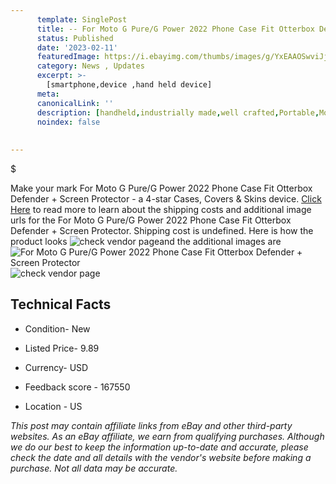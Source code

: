 ```yaml
---
      template: SinglePost
      title: -- For Moto G Pure/G Power 2022 Phone Case Fit Otterbox Defender + Screen Protector
      status: Published
      date: '2023-02-11'
      featuredImage: https://i.ebayimg.com/thumbs/images/g/YxEAAOSwviJjktBB/s-l225.jpg
      category: News , Updates
      excerpt: >-
        [smartphone,device ,hand held device]
      meta:
      canonicalLink: ''
      description: [handheld,industrially made,well crafted,Portable,Mobile,Compact,Convenient,Lightweight,Maneuverable,Man-portable,Miniature,Carriable,Hand-held,Light,Holdable,Transportable,Mobile device,Pocket-sized,On-the-go,Wireless,Cordless,Compact size,Convenient size, smartphone,device ,hand held device]
      noindex: false
      
        
---
```

$

Make your mark For Moto G Pure/G Power 2022 Phone Case Fit Otterbox Defender + Screen Protector - a 4-star Cases, Covers & Skins device. [Click Here](https://www.ebay.com/itm/385305903436?hash=item59b605814c%3Ag%3AYxEAAOSwviJjktBB&mkevt=1&mkcid=1&mkrid=711-53200-19255-0&campid=%253CePNCampaignId%253E&customid=%253CreferenceId%253E&toolid=10049) to read more to learn about the shipping costs and additional image urls for the For Moto G Pure/G Power 2022 Phone Case Fit Otterbox Defender + Screen Protector. Shipping cost is undefined. Here is how the product looks ![check vendor page](https://i.ebayimg.com/thumbs/images/g/YxEAAOSwviJjktBB/s-l225.jpg)and the additional images are![For Moto G Pure/G Power 2022 Phone Case Fit Otterbox Defender + Screen Protector](https://i.ebayimg.com/images/g/YxEAAOSwviJjktBB/s-l1600.jpg)![check vendor page](https://origin-galleryplus.ebayimg.com/ws/web/385305903436_2_0_1/225x225.jpg,https://origin-galleryplus.ebayimg.com/ws/web/385305903436_3_0_1/225x225.jpg,https://origin-galleryplus.ebayimg.com/ws/web/385305903436_4_0_1/225x225.jpg,https://origin-galleryplus.ebayimg.com/ws/web/385305903436_5_0_1/225x225.jpg,https://origin-galleryplus.ebayimg.com/ws/web/385305903436_6_0_1/225x225.jpg,https://origin-galleryplus.ebayimg.com/ws/web/385305903436_7_0_1/225x225.jpg,https://origin-galleryplus.ebayimg.com/ws/web/385305903436_8_0_1/225x225.jpg,https://origin-galleryplus.ebayimg.com/ws/web/385305903436_9_0_1/225x225.jpg,https://origin-galleryplus.ebayimg.com/ws/web/385305903436_10_0_1/225x225.jpg,https://origin-galleryplus.ebayimg.com/ws/web/385305903436_11_0_1/225x225.jpg)



 ## Technical Facts 



     
      

 - Condition- New 


      

 - Listed Price- 9.89 


      

 - Currency- USD 


      

 - Feedback score - 167550 


      

 - Location - US 


      
      

 *_This post may contain affiliate links from eBay and other third-party websites. As an eBay affiliate, we earn from qualifying purchases. Although we do our best to keep the information up-to-date and accurate, please check the date and all details with the vendor's website before making a purchase. Not all data may be accurate._*






